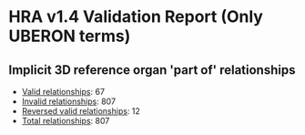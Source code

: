 
# HRA v1.4 Validation Report (Only UBERON terms)

## Implicit 3D reference organ 'part of' relationships

- [Valid relationships](valid-ref-organ-relations.csv): 67
- [Invalid relationships](invalid-ref-organ-relations.csv): 807
- [Reversed valid relationships](reversed-ref-organ-relations.csv): 12
- [Total relationships](ref-organ-relations.csv): 807
